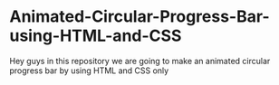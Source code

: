 # Animated-Circular-Progress-Bar-using-HTML-and-CSS
Hey guys in this repository we are going to make an animated circular progress bar by using HTML and CSS only
